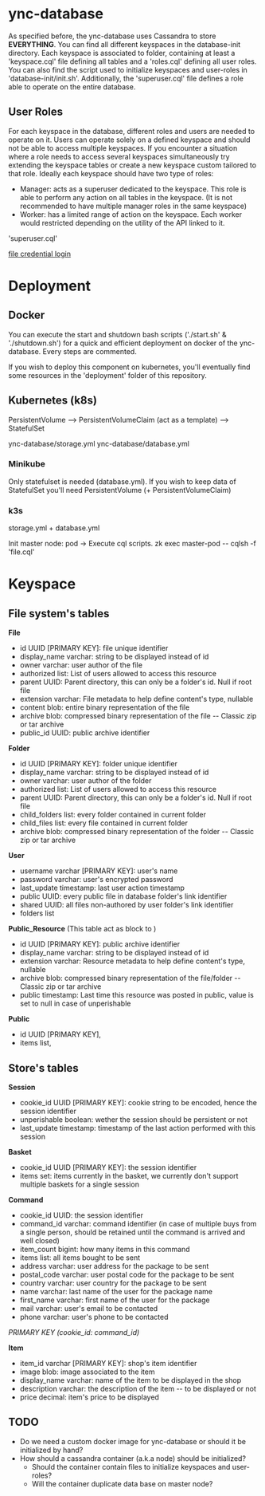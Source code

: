 # ync-database

As specified before, the ync-database uses Cassandra to store __EVERYTHING__. You can find all different keyspaces in the database-init directory. Each keyspace is associated to folder, containing at least a 'keyspace.cql' file defining all tables and a 'roles.cql' defining all user roles. You can also find the script used to initialize keyspaces and user-roles in 'database-init/init.sh'. Additionally, the 'superuser.cql' file defines a role able to operate on the entire database.

## User Roles

For each keyspace in the database, different roles and users are needed to operate on it. Users can operate solely on a defined keyspace and should not be able to access multiple keyspaces. If you encounter a situation where a role needs to access several keyspaces simultaneously try extending the keyspace tables or create a new keyspace custom tailored to that role. Ideally each keyspace should have two type of roles:

- Manager: acts as a superuser dedicated to the keyspace. This role is able to perform any action on all tables in the keyspace. (It is not recommended to have multiple manager roles in the same keyspace)
- Worker: has a limited range of action on the keyspace. Each worker would restricted depending on the utility of the API linked to it.

'superuser.cql'

[file credential login](https://cassandra.apache.org/doc/stable/cassandra/operating/security.html#operation-roles)

# Deployment

## Docker

You can execute the start and shutdown bash scripts ('./start.sh' & './shutdown.sh') for a quick and efficient deployment on docker of the ync-database.
Every steps are commented.

If you wish to deploy this component on kubernetes, you'll eventually find some resources in the 'deployment' folder of this repository.

## Kubernetes (k8s)

PersistentVolume --> PersistentVolumeClaim (act as a template) --> StatefulSet

ync-database/storage.yml
ync-database/database.yml

### Minikube

Only statefulset is needed (database.yml). If you wish to keep data of StatefulSet you'll need PersistentVolume (+ PersistentVolumeClaim)

### k3s

storage.yml + database.yml

Init master node: pod -> Execute cql scripts.
zk exec master-pod -- cqlsh -f 'file.cql'

# Keyspace

## File system's tables

__File__

- id UUID [PRIMARY KEY]: file unique identifier
- display_name varchar: string to be displayed instead of id
- owner varchar: user author of the file
- authorized list<varchar>: List of users allowed to access this resource
- parent UUID: Parent directory, this can only be a folder's id. Null if root file
- extension varchar: File metadata to help define content's type, nullable
- content blob: entire binary representation of the file
- archive blob: compressed binary representation of the file -- Classic zip or tar archive
- public_id UUID: public archive identifier

__Folder__

- id UUID [PRIMARY KEY]: folder unique identifier
- display_name varchar: string to be displayed instead of id
- owner varchar: user author of the folder
- authorized list<varchar>: List of users allowed to access this resource
- parent UUID: Parent directory, this can only be a folder's id. Null if root file
- child_folders list<UUID>: every folder contained in current folder
- child_files list<UUID>: every file contained in current folder
- archive blob: compressed binary representation of the folder -- Classic zip or tar archive

__User__

- username varchar [PRIMARY KEY]: user's name
- password varchar: user's encrypted password
- last_update timestamp: last user action timestamp
- public UUID: every public file in database folder's link identifier
- shared UUID: all files non-authored by user folder's link identifier
- folders list <UUID>

__Public_Resource__ (This table act as block to )

- id UUID [PRIMARY KEY]: public archive identifier
- display_name varchar: string to be displayed instead of id
- extension varchar: Resource metadata to help define content's type, nullable
- archive blob: compressed binary representation of the file/folder -- Classic zip or tar archive
- public timestamp: Last time this resource was posted in public, value is set to null in case of unperishable

__Public__

- id UUID [PRIMARY KEY],
- items list<UUID>,

## Store's tables

__Session__

- cookie_id UUID [PRIMARY KEY]: cookie string to be encoded, hence the session identifier
- unperishable boolean: wether the session should be persistent or not
- last_update timestamp: timestamp of the last action performed with this session

__Basket__

- cookie_id UUID [PRIMARY KEY]: the session identifier
- items set<varchar>: items currently in the basket, we currently don't support multiple baskets for a single session

__Command__

- cookie_id UUID: the session identifier
- command_id varchar: command identifier (in case of multiple buys from a single person, should be retained until the command is arrived and well closed)
- item_count bigint: how many items in this command
- items list<varchar>: all items bought to be sent
- address varchar: user address for the package to be sent
- postal_code varchar: user postal code for the package to be sent
- country varchar: user country for the package to be sent
- name varchar: last name of the user for the package name
- first_name varchar: first name of the user for the package
- mail varchar: user's email to be contacted
- phone varchar: user's phone to be contacted

*PRIMARY KEY (cookie_id: command_id)*

__Item__

- item_id varchar [PRIMARY KEY]: shop's item identifier
- image blob: image associated to the item
- display_name varchar: name of the item to be displayed in the shop
- description varchar: the description of the item -- to be displayed or not
- price decimal: item's price to be displayed

## TODO

- Do we need a custom docker image for ync-database or should it be initialized by hand?
- How should a cassandra container (a.k.a node) should be initialized?
    - Should the container contain files to initialize keyspaces and user-roles?
    - Will the container duplicate data base on master node?
